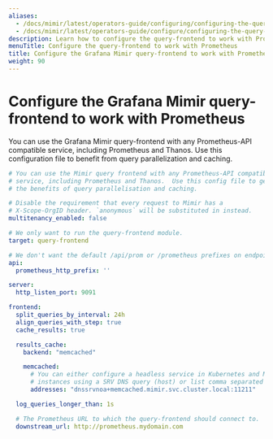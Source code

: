 ```yaml
---
aliases:
  - /docs/mimir/latest/operators-guide/configuring/configuring-the-query-frontend-work-with-prometheus/
  - /docs/mimir/latest/operators-guide/configure/configuring-the-query-frontend-work-with-prometheus/
description: Learn how to configure the query-frontend to work with Prometheus.
menuTitle: Configure the query-frontend to work with Prometheus
title: Configure the Grafana Mimir query-frontend to work with Prometheus
weight: 90
---
```


# Configure the Grafana Mimir query-frontend to work with Prometheus

You can use the Grafana Mimir query-frontend with any Prometheus-API compatible
service, including Prometheus and Thanos. Use this configuration file to
benefit from query parallelization and caching.

<!-- prettier-ignore-start -->
[embedmd]:# (../../../../configurations/prometheus-frontend.yml)
```yml
# You can use the Mimir query frontend with any Prometheus-API compatible
# service, including Prometheus and Thanos.  Use this config file to get
# the benefits of query parallelisation and caching.

# Disable the requirement that every request to Mimir has a
# X-Scope-OrgID header. `anonymous` will be substituted in instead.
multitenancy_enabled: false

# We only want to run the query-frontend module.
target: query-frontend

# We don't want the default /api/prom or /prometheus prefixes on endpoints.
api:
  prometheus_http_prefix: ''

server:
  http_listen_port: 9091

frontend:
  split_queries_by_interval: 24h
  align_queries_with_step: true
  cache_results: true

  results_cache:
    backend: "memcached"

    memcached:
      # You can either configure a headless service in Kubernetes and Mimir will discover the individual
      # instances using a SRV DNS query (host) or list comma separated memcached addresses.
      addresses: "dnssrvnoa+memcached.mimir.svc.cluster.local:11211"

  log_queries_longer_than: 1s

  # The Prometheus URL to which the query-frontend should connect to.
  downstream_url: http://prometheus.mydomain.com
```
<!-- prettier-ignore-end -->
